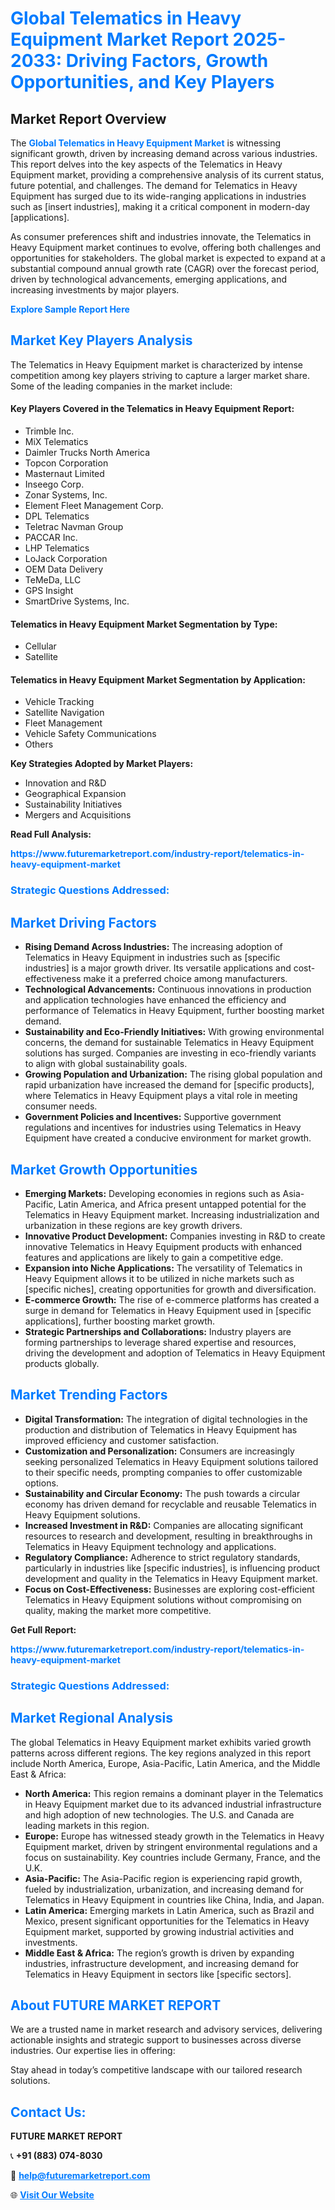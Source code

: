 <h1 style="color: #007BFF;">Global Telematics in Heavy Equipment Market Report 2025-2033: Driving Factors, Growth Opportunities, and Key Players</h1>

<section id="overview">
<h2>Market Report Overview</h2>
<p>The <a href="https://www.futuremarketreport.com/industry-report/telematics-in-heavy-equipment-market" style="color: #007BFF; text-decoration: none;"><strong>Global Telematics in Heavy Equipment Market</strong></a> is witnessing significant growth, driven by increasing demand across various industries. This report delves into the key aspects of the Telematics in Heavy Equipment market, providing a comprehensive analysis of its current status, future potential, and challenges. The demand for Telematics in Heavy Equipment has surged due to its wide-ranging applications in industries such as [insert industries], making it a critical component in modern-day [applications].</p>
<p>As consumer preferences shift and industries innovate, the Telematics in Heavy Equipment market continues to evolve, offering both challenges and opportunities for stakeholders. The global market is expected to expand at a substantial compound annual growth rate (CAGR) over the forecast period, driven by technological advancements, emerging applications, and increasing investments by major players.</p>
</section>

<section id="overview">
<p><a href="https://www.futuremarketreport.com/request-sample/reportId=101726" style="color: #007BFF; text-decoration: none;"><strong>Explore Sample Report Here</strong></a></p>
</section>

<section id="key-players">
<h2 style="color: #007BFF;">Market Key Players Analysis</h2>
<p>The Telematics in Heavy Equipment market is characterized by intense competition among key players striving to capture a larger market share. Some of the leading companies in the market include:</p>
<h4>Key Players Covered in the Telematics in Heavy Equipment Report:</h4>
<ul><li>Trimble Inc.</li><li>MiX Telematics</li><li>Daimler Trucks North America</li><li>Topcon Corporation</li><li>Masternaut Limited</li><li>Inseego Corp.</li><li>Zonar Systems, Inc.</li><li>Element Fleet Management Corp.</li><li>DPL Telematics</li><li>Teletrac Navman Group</li><li>PACCAR Inc.</li><li>LHP Telematics</li><li>LoJack Corporation</li><li>OEM Data Delivery</li><li>TeMeDa, LLC</li><li>GPS Insight</li><li>SmartDrive Systems, Inc.</li></ul>
<h4>Telematics in Heavy Equipment Market Segmentation by Type:</h4>
<ul><li>Cellular</li><li>Satellite</li></ul>

<h4>Telematics in Heavy Equipment Market Segmentation by Application:</h4>
<ul><li>Vehicle Tracking</li><li>Satellite Navigation</li><li>Fleet Management</li><li>Vehicle Safety Communications</li><li>Others</li></ul>
<p><strong>Key Strategies Adopted by Market Players:</strong></p>
<ul>
<li>Innovation and R&D</li>
<li>Geographical Expansion</li>
<li>Sustainability Initiatives</li>
<li>Mergers and Acquisitions</li>
</ul>
</section>

<section>
<p><strong>Read Full Analysis: </strong></p><a href="https://www.futuremarketreport.com/industry-report/telematics-in-heavy-equipment-market" style="color: #007BFF; text-decoration: none;"><strong>https://www.futuremarketreport.com/industry-report/telematics-in-heavy-equipment-market</strong></a>
<h3 style="color: #007BFF;">Strategic Questions Addressed:</h3>
</section>

<section id="driving-factors">
<h2 style="color: #007BFF;">Market Driving Factors</h2>
<ul>
<li><strong>Rising Demand Across Industries:</strong> The increasing adoption of Telematics in Heavy Equipment in industries such as [specific industries] is a major growth driver. Its versatile applications and cost-effectiveness make it a preferred choice among manufacturers.</li>
<li><strong>Technological Advancements:</strong> Continuous innovations in production and application technologies have enhanced the efficiency and performance of Telematics in Heavy Equipment, further boosting market demand.</li>
<li><strong>Sustainability and Eco-Friendly Initiatives:</strong> With growing environmental concerns, the demand for sustainable Telematics in Heavy Equipment solutions has surged. Companies are investing in eco-friendly variants to align with global sustainability goals.</li>
<li><strong>Growing Population and Urbanization:</strong> The rising global population and rapid urbanization have increased the demand for [specific products], where Telematics in Heavy Equipment plays a vital role in meeting consumer needs.</li>
<li><strong>Government Policies and Incentives:</strong> Supportive government regulations and incentives for industries using Telematics in Heavy Equipment have created a conducive environment for market growth.</li>
</ul>
</section>

<section id="growth-opportunities">
<h2 style="color: #007BFF;">Market Growth Opportunities</h2>
<ul>
<li><strong>Emerging Markets:</strong> Developing economies in regions such as Asia-Pacific, Latin America, and Africa present untapped potential for the Telematics in Heavy Equipment market. Increasing industrialization and urbanization in these regions are key growth drivers.</li>
<li><strong>Innovative Product Development:</strong> Companies investing in R&D to create innovative Telematics in Heavy Equipment products with enhanced features and applications are likely to gain a competitive edge.</li>
<li><strong>Expansion into Niche Applications:</strong> The versatility of Telematics in Heavy Equipment allows it to be utilized in niche markets such as [specific niches], creating opportunities for growth and diversification.</li>
<li><strong>E-commerce Growth:</strong> The rise of e-commerce platforms has created a surge in demand for Telematics in Heavy Equipment used in [specific applications], further boosting market growth.</li>
<li><strong>Strategic Partnerships and Collaborations:</strong> Industry players are forming partnerships to leverage shared expertise and resources, driving the development and adoption of Telematics in Heavy Equipment products globally.</li>
</ul>
</section>

<section id="trending-factors">
<h2 style="color: #007BFF;">Market Trending Factors</h2>
<ul>
<li><strong>Digital Transformation:</strong> The integration of digital technologies in the production and distribution of Telematics in Heavy Equipment has improved efficiency and customer satisfaction.</li>
<li><strong>Customization and Personalization:</strong> Consumers are increasingly seeking personalized Telematics in Heavy Equipment solutions tailored to their specific needs, prompting companies to offer customizable options.</li>
<li><strong>Sustainability and Circular Economy:</strong> The push towards a circular economy has driven demand for recyclable and reusable Telematics in Heavy Equipment solutions.</li>
<li><strong>Increased Investment in R&D:</strong> Companies are allocating significant resources to research and development, resulting in breakthroughs in Telematics in Heavy Equipment technology and applications.</li>
<li><strong>Regulatory Compliance:</strong> Adherence to strict regulatory standards, particularly in industries like [specific industries], is influencing product development and quality in the Telematics in Heavy Equipment market.</li>
<li><strong>Focus on Cost-Effectiveness:</strong> Businesses are exploring cost-efficient Telematics in Heavy Equipment solutions without compromising on quality, making the market more competitive.</li>
</ul>
</section>

<section>
<p><strong>Get Full Report: </strong></p><a href="https://www.futuremarketreport.com/industry-report/telematics-in-heavy-equipment-market" style="color: #007BFF; text-decoration: none;"><strong>https://www.futuremarketreport.com/industry-report/telematics-in-heavy-equipment-market</strong></a>
<h3 style="color: #007BFF;">Strategic Questions Addressed:</h3>
</section>


<section id="regional-analysis">
<h2 style="color: #007BFF;">Market Regional Analysis</h2>
<p>The global Telematics in Heavy Equipment market exhibits varied growth patterns across different regions. The key regions analyzed in this report include North America, Europe, Asia-Pacific, Latin America, and the Middle East & Africa:</p>
<ul>
<li><strong>North America:</strong> This region remains a dominant player in the Telematics in Heavy Equipment market due to its advanced industrial infrastructure and high adoption of new technologies. The U.S. and Canada are leading markets in this region.</li>
<li><strong>Europe:</strong> Europe has witnessed steady growth in the Telematics in Heavy Equipment market, driven by stringent environmental regulations and a focus on sustainability. Key countries include Germany, France, and the U.K.</li>
<li><strong>Asia-Pacific:</strong> The Asia-Pacific region is experiencing rapid growth, fueled by industrialization, urbanization, and increasing demand for Telematics in Heavy Equipment in countries like China, India, and Japan.</li>
<li><strong>Latin America:</strong> Emerging markets in Latin America, such as Brazil and Mexico, present significant opportunities for the Telematics in Heavy Equipment market, supported by growing industrial activities and investments.</li>
<li><strong>Middle East & Africa:</strong> The region’s growth is driven by expanding industries, infrastructure development, and increasing demand for Telematics in Heavy Equipment in sectors like [specific sectors].</li>
</ul>
</section>

<footer>
<h2 style="color: #007BFF;">About FUTURE MARKET REPORT</h2>
<p>We are a trusted name in market research and advisory services, delivering actionable insights and strategic support to businesses across diverse industries. Our expertise lies in offering:</p>

<p>Stay ahead in today’s competitive landscape with our tailored research solutions.</p>

<h2 style="color: #007BFF;">Contact Us:</h2>
<p><strong>FUTURE MARKET REPORT</strong></p>
<p>📞 <strong>+91 (883) 074-8030</strong></p>
<p>📧 <strong><a href="mailto:help@futuremarketreport.com" style="color: #007BFF;">help@futuremarketreport.com</a></strong></p>
<p>🌐 <strong><a href="https://www.futuremarketreport.com/" style="color: #007BFF;">Visit Our Website</a></strong></p>
</footer>